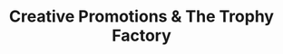 ---
title: "Creative Promotions & The Trophy Factory"
url: /logansport/creative-promotions-und-the-trophy-factory/
shop: Sport
---